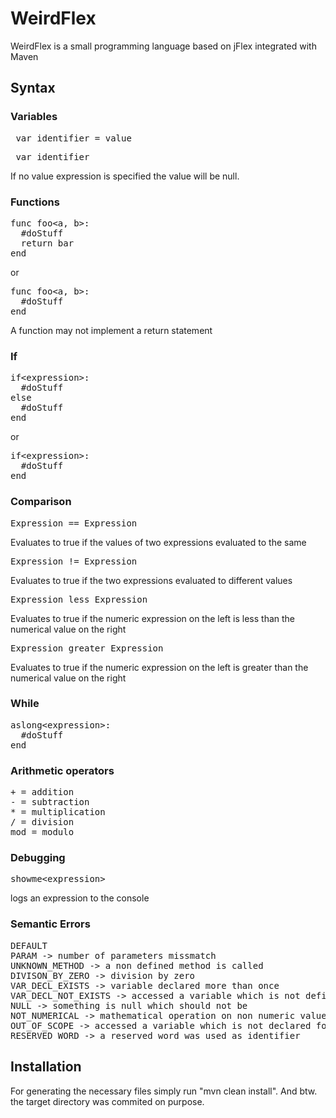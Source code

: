 # WeirdFlex
WeirdFlex is a small programming language based on jFlex integrated with Maven

## Syntax

### Variables
<pre> var identifier = value</pre>
<pre> var identifier</pre>

If no value expression is specified the value will be null.

### Functions
<pre>func foo&#60;a, b&#62;:
  #doStuff
  return bar
end</pre>

or

<pre>func foo&#60;a, b&#62;:
  #doStuff
end</pre>

A function may not implement a return statement

### If
<pre>if&#60;expression&#62;:
  #doStuff
else
  #doStuff
end</pre>

or

<pre>if&#60;expression&#62;:
  #doStuff
end</pre>

### Comparison
<pre>Expression == Expression</pre>
Evaluates to true if the values of two expressions evaluated to the same

<pre>Expression != Expression</pre>
Evaluates to true if the two expressions evaluated to different values

<pre>Expression less Expression</pre>
Evaluates to true if the numeric expression on the left is less than the numerical value on the right

<pre>Expression greater Expression</pre>
Evaluates to true if the numeric expression on the left is greater than the numerical value on the right
### While
<pre>aslong&#60;expression&#62;:
  #doStuff
end</pre>

### Arithmetic operators
<pre>
+ = addition
- = subtraction
* = multiplication
/ = division
mod = modulo
</pre>

### Debugging
<pre>
showme&#60;expression&#62;
</pre>
logs an expression to the console

### Semantic Errors
<pre>
DEFAULT
PARAM -> number of parameters missmatch
UNKNOWN_METHOD -> a non defined method is called
DIVISON_BY_ZERO -> division by zero
VAR_DECL_EXISTS -> variable declared more than once
VAR_DECL_NOT_EXISTS -> accessed a variable which is not defined
NULL -> something is null which should not be
NOT_NUMERICAL -> mathematical operation on non numeric values
OUT_OF_SCOPE -> accessed a variable which is not declared for the current scope
RESERVED_WORD -> a reserved word was used as identifier
</pre>

## Installation
For generating the necessary files simply run "mvn clean install".
And btw. the target directory was commited on purpose.
